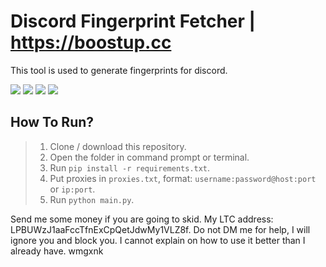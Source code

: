 # Discord Fingerprint Fetcher | https://boostup.cc
This tool is used to generate fingerprints for discord.

<div id="top"></div>
<p align="left">
  <img src="https://img.shields.io/github/stars/Pixens/Fingerprint-Generator.svg?style=for-the-badge"/>
  <img src="https://img.shields.io/github/forks/Pixens/Fingerprint-Generator.svg?style=for-the-badge"/>
  <img src="https://img.shields.io/github/issues/Pixens/Fingerprint-Generator.svg?style=for-the-badge"/>
  <img src="https://img.shields.io/github/contributors/Pixens/Fingerprint-Generator.svg?style=for-the-badge"/>
</p>

## How To Run?
> 1) Clone / download this repository.
> 2) Open the folder in command prompt or terminal.
> 3) Run `pip install -r requirements.txt`.
> 4) Put proxies in  `proxies.txt`, format: `username:password@host:port` or `ip:port`.
> 5) Run `python main.py`.



Send me some money if you are going to skid. My LTC address: LPBUWzJ1aaFccTfnExCpQetJdwMy1VLZ8f.
Do not DM me for help, I will ignore you and block you. I cannot explain on how to use it better than I already have.
wmgxnk
